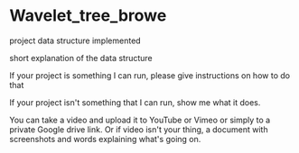 # Wavelet_tree_browe
project data structure implemented

short explanation of the data structure

If your project is something I can run, please give instructions on how to do that

If your project isn't something that I can run, show me what it does. 

You can take a video and upload it to YouTube or Vimeo or simply to a private Google drive link. 
Or if video isn't your thing, a document with screenshots and words explaining what's going on.
